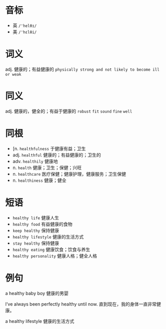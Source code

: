 # 音标

- 英 `/'helθɪ/`
- 美 `/'hɛlθi/`

# 词义

adj. 健康的；有益健康的
`physically strong and not likely to become ill or weak`

# 同义

adj. 健康的，健全的；有益于健康的
`robust` `fit` `sound` `fine` `well`

# 同根

- [n. `healthfulness` 于健康有益；卫生
- adj. `healthful` 健康的；有益健康的；卫生的
- adv. `healthily` 健康地
- n. `health` 健康；卫生；保健；兴旺
- n. `healthcare` 医疗保健；健康护理，健康服务；卫生保健
- n. `healthiness` 健康；健全

# 短语

- `healthy life` 健康人生
- `healthy food` 有益健康的食物
- `keep healthy` 保持健康
- `healthy lifestyle` 健康的生活方式
- `stay healthy` 保持健康
- `healthy eating` 健康饮食；饮食与养生
- `healthy personality` 健康人格；健全人格

# 例句

a healthy baby boy
健康的男婴

I’ve always been perfectly healthy until now.
直到现在，我的身体一直非常健康。

a healthy lifestyle
健康的生活方式


